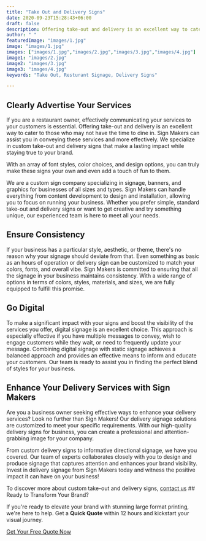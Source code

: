 ```yaml
---
title: "Take Out and Delivery Signs"
date: 2020-09-23T15:28:43+06:00
draft: false
description: Offering take-out and delivery is an excellent way to cater to those who may not have the time to dine in. Sign Makers can assist you in conveying these services and more effectively
author: " "
featuredImage: "images/1.jpg"
image: "images/1.jpg"
images: ["images/1.jpg","images/2.jpg","images/3.jpg","images/4.jpg"]
image1: "images/2.jpg"
image2: "images/3.jpg"
image3: "images/4.jpg"
keywords: "Take Out, Resturant Signage, Delivery Signs"

---
```

## Clearly Advertise Your Services

If you are a restaurant owner, effectively communicating your services to your customers is essential. Offering take-out and delivery is an excellent way to cater to those who may not have the time to dine in. Sign Makers can assist you in conveying these services and more effectively. We specialize in custom take-out and delivery signs that make a lasting impact while staying true to your brand.

With an array of font styles, color choices, and design options, you can truly make these signs your own and even add a touch of fun to them.

We are a custom sign company specializing in signage, banners, and graphics for businesses of all sizes and types. Sign Makers can handle everything from content development to design and installation, allowing you to focus on running your business. Whether you prefer simple, standard take-out and delivery signs or want to get creative and try something unique, our experienced team is here to meet all your needs.

## Ensure Consistency

If your business has a particular style, aesthetic, or theme, there's no reason why your signage should deviate from that. Even something as basic as an hours of operation or delivery sign can be customized to match your colors, fonts, and overall vibe. Sign Makers is committed to ensuring that all the signage in your business maintains consistency. With a wide range of options in terms of colors, styles, materials, and sizes, we are fully equipped to fulfill this promise.

## Go Digital

To make a significant impact with your signs and boost the visibility of the services you offer, digital signage is an excellent choice. This approach is especially effective if you have multiple messages to convey, wish to engage customers while they wait, or need to frequently update your message. Combining digital signage with static signage achieves a balanced approach and provides an effective means to inform and educate your customers. Our team is ready to assist you in finding the perfect blend of styles for your business.

## Enhance Your Delivery Services with Sign Makers

Are you a business owner seeking effective ways to enhance your delivery services? Look no further than Sign Makers! Our delivery signage solutions are customized to meet your specific requirements. With our high-quality delivery signs for business, you can create a professional and attention-grabbing image for your company.

From custom delivery signs to informative directional signage, we have you covered. Our team of experts collaborates closely with you to design and produce signage that captures attention and enhances your brand visibility. Invest in delivery signage from Sign Makers today and witness the positive impact it can have on your business!

To discover more about custom take-out and delivery signs, [contact us](#) ## Ready to Transform Your Brand?

If you're ready to elevate your brand with stunning large format printing, we're here to help. Get a **Quick Quote** within 12 hours and kickstart your visual journey.

[Get Your Free Quote Now](/book-consultation/)
